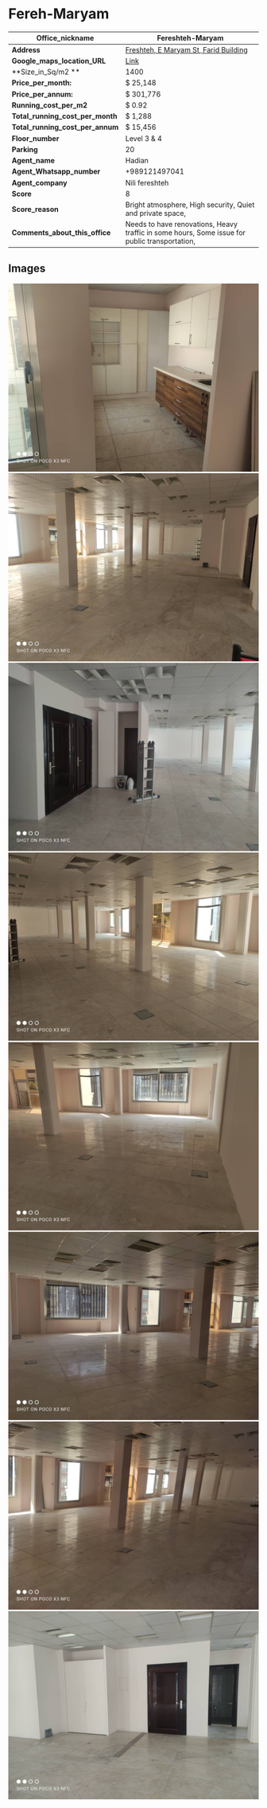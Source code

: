 # Fereh-Maryam

| **Office_nickname**                 | Fereshteh-Maryam                                                                              |
| ---------------------------------------- | --------------------------------------------------------------------------------------------- |
| **Address**                          | [Freshteh, E Maryam St, Farid Building](https://goo.gl/maps/snq5W5ETtUMmGypR7)                |
| **Google_maps_location_URL**      | [Link](https://goo.gl/maps/snq5W5ETtUMmGypR7)                |
| **Size_in_Sq/m2 **                 | 1400                                                                                          |
| **Price_per_month:**               | $  25,148                                                                                     |
| **Price_per_annum:**               | $  301,776                                                                                    |
| **Running_cost_per_m2**           | $  0.92                                                                                       |
| **Total_running_cost_per_month** | $  1,288                                                                                      |
| **Total_running_cost_per_annum** | $  15,456                                                                                     |
| **Floor_number**                    | Level 3 & 4                                                                                   |
| **Parking**                          | 20                                                                                            |
| **Agent_name**                      | Hadian                                                                                        |
| **Agent_Whatsapp_number**          | +989121497041                                                                                 |
| **Agent_company**                   | Nili fereshteh                                                                                |
| **Score**                            | 8                                                                                             |
| **Score_reason**                    | Bright atmosphere, High security, Quiet and private space,                                    |
| **Comments_about_this_office**    | Needs to have renovations, Heavy traffic in some hours, Some issue for public transportation, |                                                                                                                    |

## Images
![An image](./1.jpeg)
![An image](./2.jpeg)
![An image](./3.jpeg)
![An image](./4.jpeg)
![An image](./5.jpeg)
![An image](./6.jpeg)
![An image](./7.jpeg)
![An image](./8.jpeg)
